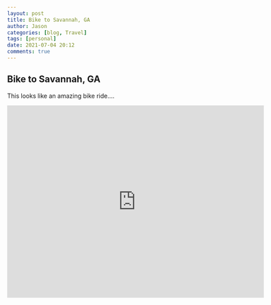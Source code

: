 ```yaml
---
layout: post
title: Bike to Savannah, GA
author: Jason
categories: [blog, Travel]
tags: [personal]
date: 2021-07-04 20:12
comments: true
---
```


## Bike to Savannah, GA  
  
This looks like an amazing bike ride....

<center>
<iframe src="https://www.google.com/maps/embed?pb=!1m28!1m12!1m3!1d596937.2817462693!2d-80.24696468194834!3d34.25763299884578!2m3!1f0!2f0!3f0!3m2!1i1024!2i768!4f13.1!4m13!3e1!4m5!1s0x89de61b98503ffff%3A0xdaeae6e196aa5c1f!2s23%20Bunn%20St%2C%20Amsterdam%2C%20NY%2012010-3541%2C%20USA!3m2!1d42.9432645!2d-74.1891558!4m5!1s0x88fb75fc78f20659%3A0x4e0c6751036020bc!2sSavannah%2C%20GA!3m2!1d32.0808989!2d-81.091203!5e0!3m2!1sen!2sus!4v1625184804520!5m2!1sen!2sus" width="600" height="450" style="border:0;" allowfullscreen="" loading="lazy"></iframe>
</center>

